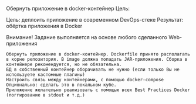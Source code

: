 Обернуть приложение в docker-контейнер
Цель:

Цель: деплоить приложение в современном DevOps-стеке Результат: обёртка приложения в Docker

Внимание! Задание выполняется на основе любого сделанного Web-приложения

    Обернуть приложение в docker-контейнер. Dockerfile принято располагать в корне репозитория. В image должна попадать JAR-приложения. Сборка в контейнере рекомендуется, но не обязательна.
    БД в собственный контейнер оборачивать не нужно (если только Вы не используете кастомные плагины)
    Настроить связь между контейнерами, с помощью docker-compose
    Опционально: сделать это в локальном кубе.
    Приложение желательно реализовать с помощью всех Best Practices Docker (логгирование в stdout и т.д.)
